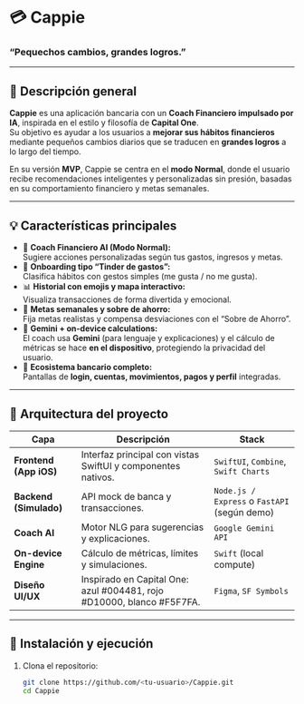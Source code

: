 # 💳 Cappie  
### “Pequechos cambios, grandes logros.”

---

## 🧠 Descripción general  
**Cappie** es una aplicación bancaria con un **Coach Financiero impulsado por IA**, inspirada en el estilo y filosofía de **Capital One**.  
Su objetivo es ayudar a los usuarios a **mejorar sus hábitos financieros** mediante pequeños cambios diarios que se traducen en **grandes logros** a lo largo del tiempo.  

En su versión **MVP**, Cappie se centra en el **modo Normal**, donde el usuario recibe recomendaciones inteligentes y personalizadas sin presión, basadas en su comportamiento financiero y metas semanales.  

---

## 💡 Características principales  
- 💬 **Coach Financiero AI (Modo Normal):**  
  Sugiere acciones personalizadas según tus gastos, ingresos y metas.  
- 💸 **Onboarding tipo “Tinder de gastos”:**  
  Clasifica hábitos con gestos simples (me gusta / no me gusta).  
- 📊 **Historial con emojis y mapa interactivo:**  
  Visualiza transacciones de forma divertida y emocional.  
- 🎯 **Metas semanales y sobre de ahorro:**  
  Fija metas realistas y compensa desviaciones con el “Sobre de Ahorro”.  
- 🤖 **Gemini + on-device calculations:**  
  El coach usa **Gemini** (para lenguaje y explicaciones) y el cálculo de métricas se hace **en el dispositivo**, protegiendo la privacidad del usuario.  
- 🏦 **Ecosistema bancario completo:**  
  Pantallas de **login, cuentas, movimientos, pagos y perfil** integradas.

---

## 🧩 Arquitectura del proyecto  
| Capa | Descripción | Stack |
|------|--------------|-------|
| **Frontend (App iOS)** | Interfaz principal con vistas SwiftUI y componentes nativos. | `SwiftUI`, `Combine`, `Swift Charts` |
| **Backend (Simulado)** | API mock de banca y transacciones. | `Node.js / Express` o `FastAPI` (según demo) |
| **Coach AI** | Motor NLG para sugerencias y explicaciones. | `Google Gemini API` |
| **On-device Engine** | Cálculo de métricas, límites y simulaciones. | `Swift` (local compute) |
| **Diseño UI/UX** | Inspirado en Capital One: azul #004481, rojo #D10000, blanco #F5F7FA. | `Figma`, `SF Symbols` |

---

## 🚀 Instalación y ejecución  
1. Clona el repositorio:  
   ```bash
   git clone https://github.com/<tu-usuario>/Cappie.git
   cd Cappie
